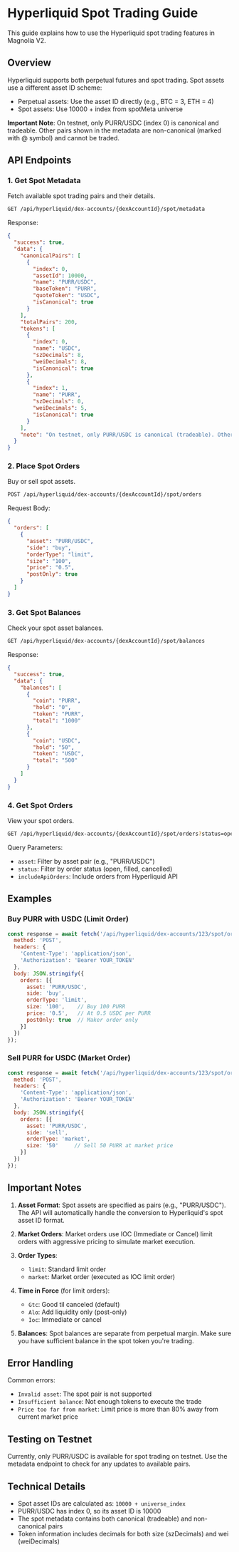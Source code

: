 # Hyperliquid Spot Trading Guide

This guide explains how to use the Hyperliquid spot trading features in Magnolia V2.

## Overview

Hyperliquid supports both perpetual futures and spot trading. Spot assets use a different asset ID scheme:
- Perpetual assets: Use the asset ID directly (e.g., BTC = 3, ETH = 4)
- Spot assets: Use 10000 + index from spotMeta universe

**Important Note**: On testnet, only PURR/USDC (index 0) is canonical and tradeable. Other pairs shown in the metadata are non-canonical (marked with @ symbol) and cannot be traded.

## API Endpoints

### 1. Get Spot Metadata
Fetch available spot trading pairs and their details.

```bash
GET /api/hyperliquid/dex-accounts/{dexAccountId}/spot/metadata
```

Response:
```json
{
  "success": true,
  "data": {
    "canonicalPairs": [
      {
        "index": 0,
        "assetId": 10000,
        "name": "PURR/USDC",
        "baseToken": "PURR",
        "quoteToken": "USDC",
        "isCanonical": true
      }
    ],
    "totalPairs": 200,
    "tokens": [
      {
        "index": 0,
        "name": "USDC",
        "szDecimals": 8,
        "weiDecimals": 8,
        "isCanonical": true
      },
      {
        "index": 1,
        "name": "PURR",
        "szDecimals": 0,
        "weiDecimals": 5,
        "isCanonical": true
      }
    ],
    "note": "On testnet, only PURR/USDC is canonical (tradeable). Other pairs marked with @ are non-canonical."
  }
}
```

### 2. Place Spot Orders
Buy or sell spot assets.

```bash
POST /api/hyperliquid/dex-accounts/{dexAccountId}/spot/orders
```

Request Body:
```json
{
  "orders": [
    {
      "asset": "PURR/USDC",
      "side": "buy",
      "orderType": "limit",
      "size": "100",
      "price": "0.5",
      "postOnly": true
    }
  ]
}
```

### 3. Get Spot Balances
Check your spot asset balances.

```bash
GET /api/hyperliquid/dex-accounts/{dexAccountId}/spot/balances
```

Response:
```json
{
  "success": true,
  "data": {
    "balances": [
      {
        "coin": "PURR",
        "hold": "0",
        "token": "PURR",
        "total": "1000"
      },
      {
        "coin": "USDC",
        "hold": "50",
        "token": "USDC",
        "total": "500"
      }
    ]
  }
}
```

### 4. Get Spot Orders
View your spot orders.

```bash
GET /api/hyperliquid/dex-accounts/{dexAccountId}/spot/orders?status=open
```

Query Parameters:
- `asset`: Filter by asset pair (e.g., "PURR/USDC")
- `status`: Filter by order status (open, filled, cancelled)
- `includeApiOrders`: Include orders from Hyperliquid API

## Examples

### Buy PURR with USDC (Limit Order)
```javascript
const response = await fetch('/api/hyperliquid/dex-accounts/123/spot/orders', {
  method: 'POST',
  headers: {
    'Content-Type': 'application/json',
    'Authorization': 'Bearer YOUR_TOKEN'
  },
  body: JSON.stringify({
    orders: [{
      asset: 'PURR/USDC',
      side: 'buy',
      orderType: 'limit',
      size: '100',    // Buy 100 PURR
      price: '0.5',   // At 0.5 USDC per PURR
      postOnly: true  // Maker order only
    }]
  })
});
```

### Sell PURR for USDC (Market Order)
```javascript
const response = await fetch('/api/hyperliquid/dex-accounts/123/spot/orders', {
  method: 'POST',
  headers: {
    'Content-Type': 'application/json',
    'Authorization': 'Bearer YOUR_TOKEN'
  },
  body: JSON.stringify({
    orders: [{
      asset: 'PURR/USDC',
      side: 'sell',
      orderType: 'market',
      size: '50'     // Sell 50 PURR at market price
    }]
  })
});
```

## Important Notes

1. **Asset Format**: Spot assets are specified as pairs (e.g., "PURR/USDC"). The API will automatically handle the conversion to Hyperliquid's spot asset ID format.

2. **Market Orders**: Market orders use IOC (Immediate or Cancel) limit orders with aggressive pricing to simulate market execution.

3. **Order Types**:
   - `limit`: Standard limit order
   - `market`: Market order (executed as IOC limit order)

4. **Time in Force** (for limit orders):
   - `Gtc`: Good til canceled (default)
   - `Alo`: Add liquidity only (post-only)
   - `Ioc`: Immediate or cancel

5. **Balances**: Spot balances are separate from perpetual margin. Make sure you have sufficient balance in the spot token you're trading.

## Error Handling

Common errors:
- `Invalid asset`: The spot pair is not supported
- `Insufficient balance`: Not enough tokens to execute the trade
- `Price too far from market`: Limit price is more than 80% away from current market price

## Testing on Testnet

Currently, only PURR/USDC is available for spot trading on testnet. Use the metadata endpoint to check for any updates to available pairs.

## Technical Details

- Spot asset IDs are calculated as: `10000 + universe_index`
- PURR/USDC has index 0, so its asset ID is 10000
- The spot metadata contains both canonical (tradeable) and non-canonical pairs
- Token information includes decimals for both size (szDecimals) and wei (weiDecimals)